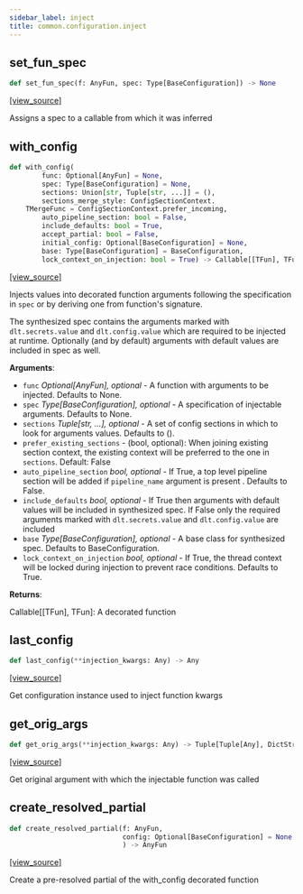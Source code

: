 ```yaml
---
sidebar_label: inject
title: common.configuration.inject
---
```


## set\_fun\_spec

```python
def set_fun_spec(f: AnyFun, spec: Type[BaseConfiguration]) -> None
```

[[view_source]](https://github.com/dlt-hub/dlt/blob/f0690715274590fc4cacf1165e3661aaa7af1c15/dlt/common/configuration/inject.py#L24)

Assigns a spec to a callable from which it was inferred

## with\_config

```python
def with_config(
        func: Optional[AnyFun] = None,
        spec: Type[BaseConfiguration] = None,
        sections: Union[str, Tuple[str, ...]] = (),
        sections_merge_style: ConfigSectionContext.
    TMergeFunc = ConfigSectionContext.prefer_incoming,
        auto_pipeline_section: bool = False,
        include_defaults: bool = True,
        accept_partial: bool = False,
        initial_config: Optional[BaseConfiguration] = None,
        base: Type[BaseConfiguration] = BaseConfiguration,
        lock_context_on_injection: bool = True) -> Callable[[TFun], TFun]
```

[[view_source]](https://github.com/dlt-hub/dlt/blob/f0690715274590fc4cacf1165e3661aaa7af1c15/dlt/common/configuration/inject.py#L61)

Injects values into decorated function arguments following the specification in `spec` or by deriving one from function's signature.

The synthesized spec contains the arguments marked with `dlt.secrets.value` and `dlt.config.value` which are required to be injected at runtime.
Optionally (and by default) arguments with default values are included in spec as well.

**Arguments**:

- `func` _Optional[AnyFun], optional_ - A function with arguments to be injected. Defaults to None.
- `spec` _Type[BaseConfiguration], optional_ - A specification of injectable arguments. Defaults to None.
- `sections` _Tuple[str, ...], optional_ - A set of config sections in which to look for arguments values. Defaults to ().
- `prefer_existing_sections` - (bool, optional): When joining existing section context, the existing context will be preferred to the one in `sections`. Default: False
- `auto_pipeline_section` _bool, optional_ - If True, a top level pipeline section will be added if `pipeline_name` argument is present . Defaults to False.
- `include_defaults` _bool, optional_ - If True then arguments with default values will be included in synthesized spec. If False only the required arguments marked with `dlt.secrets.value` and `dlt.config.value` are included
- `base` _Type[BaseConfiguration], optional_ - A base class for synthesized spec. Defaults to BaseConfiguration.
- `lock_context_on_injection` _bool, optional_ - If True, the thread context will be locked during injection to prevent race conditions. Defaults to True.

**Returns**:

  Callable[[TFun], TFun]: A decorated function

## last\_config

```python
def last_config(**injection_kwargs: Any) -> Any
```

[[view_source]](https://github.com/dlt-hub/dlt/blob/f0690715274590fc4cacf1165e3661aaa7af1c15/dlt/common/configuration/inject.py#L272)

Get configuration instance used to inject function kwargs

## get\_orig\_args

```python
def get_orig_args(**injection_kwargs: Any) -> Tuple[Tuple[Any], DictStrAny]
```

[[view_source]](https://github.com/dlt-hub/dlt/blob/f0690715274590fc4cacf1165e3661aaa7af1c15/dlt/common/configuration/inject.py#L277)

Get original argument with which the injectable function was called

## create\_resolved\_partial

```python
def create_resolved_partial(f: AnyFun,
                            config: Optional[BaseConfiguration] = None
                            ) -> AnyFun
```

[[view_source]](https://github.com/dlt-hub/dlt/blob/f0690715274590fc4cacf1165e3661aaa7af1c15/dlt/common/configuration/inject.py#L282)

Create a pre-resolved partial of the with_config decorated function


